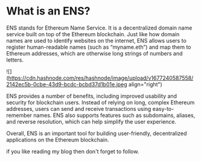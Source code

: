 # What is an ENS?

ENS stands for Ethereum Name Service. It is a decentralized domain name service built on top of the Ethereum blockchain. Just like how domain names are used to identify websites on the internet, ENS allows users to register human-readable names (such as “myname.eth”) and map them to Ethereum addresses, which are otherwise long strings of numbers and letters.

![](https://cdn.hashnode.com/res/hashnode/image/upload/v1677240587558/2142ec5b-0cbe-43d9-bcdc-bcbd37d1b01e.jpeg align="right")

ENS provides a number of benefits, including improved usability and security for blockchain users. Instead of relying on long, complex Ethereum addresses, users can send and receive transactions using easy-to-remember names. ENS also supports features such as subdomains, aliases, and reverse resolution, which can help simplify the user experience.

Overall, ENS is an important tool for building user-friendly, decentralized applications on the Ethereum blockchain.

if you like reading my blog then don't forget to follow.